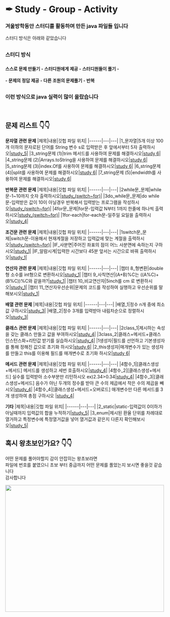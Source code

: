 # ✒ Study - Group - Activity

### 겨울방학동안 스터디를 활동하며 만든 java 파일들 입니다<br>
스터디 방식은 아래와 같았습니다

## 
<div align="left" >
  <h3>스터디 방식</b><h3>
  <h4>스스로 문제 만들기 - 스터디원에게 제공 - 스터디원들이 풀기 - <br><br>
    - 문제의 정답 제공 - 다른 조원의 문제풀기 - 반복</h4>
</div>


##
### 이런 방식으로 java 실력이 많이 올랐습니다
</br>

## 문제 리스트 👇👇

<b>문자열 관련 문제</b>
|제목|내용|깃헙 파일 위치|
|------|---|---|
|1_문자열|5개 이상 100개 이하의 문자로된 단어를 String 변수 s로 입력받은 후 앞에서부터 5자 출력하시오|[study_5](https://github.com/CSN-ah22/JAVAStudy-Algorithm/tree/Study-group-Activity/study_5)|
|3_string문제 (1)|trim 메서드를 사용하여 문제를 해결하시오|[study 6](https://github.com/CSN-ah22/JAVAStudy-Algorithm/tree/Study-group-Activity/study_6)|
|4_string문제 (2)|Arrays.toString을 사용하여 문제를 해결하시오|[study 6](https://github.com/CSN-ah22/JAVAStudy-Algorithm/tree/Study-group-Activity/study_6)|
|5_string문제 (3)|index.Of를 사용하여 문제를 해결하시오|[study 6](https://github.com/CSN-ah22/JAVAStudy-Algorithm/tree/Study-group-Activity/study_6)|
|6_string문제 (4)|split를 사용하여 문제를 해결하시오|[study 6](https://github.com/CSN-ah22/JAVAStudy-Algorithm/tree/Study-group-Activity/study_6)|
|7_string문제 (5)|endwidth를 사용하여 문제를 해결하시오|[study 6](https://github.com/CSN-ah22/JAVAStudy-Algorithm/tree/Study-group-Activity/study_6)|

<b>반복문 관련 문제</b>
|제목|내용|깃헙 파일 위치|
|------|---|---|
|2while문_문제|while문-1~10까지 숫자 출력하시오|[study_(switch~for)](https://github.com/CSN-ah22/JAVAStudy-Algorithm/tree/Study-group-Activity/study_(switch~for))|
|3do_while문_문제|do while문-입력받은 값이 10이 아닐경우 반복해서 입력받는 프로그램을 작성하시오|[study_(switch~for)](https://github.com/CSN-ah22/JAVAStudy-Algorithm/tree/Study-group-Activity/study_(switch~for))|
|4for문_문제|for문-입력값 N부터 1까지 한줄에 하나씩 출력하시오|[study_(switch~for)](https://github.com/CSN-ah22/JAVAStudy-Algorithm/tree/Study-group-Activity/study_(switch~for))|
|1for-each|for-each문-일주일 요일을 출력하시오|[study_4](https://github.com/CSN-ah22/JAVAStudy-Algorithm/tree/Study-group-Activity/study_4)|

<b>조건문 관련 문제</b>
|제목|내용|깃헙 파일 위치|
|------|---|---|
|1switch문_문제|switch문-이용해서 현재계절을 저장하고 입력값에 맞는 계절을 출력하시오|[study_(switch~for)](https://github.com/CSN-ah22/JAVAStudy-Algorithm/tree/Study-group-Activity/study_(switch~for))|
|IF_사분면|주어진 좌표의 점이 어느 사분면에 속하는지 구하시오|[study_1](https://github.com/CSN-ah22/JAVAStudy-Algorithm/tree/Study-group-Activity/study_1)|
|IF_알람시계|입력한 시간보다 45분 앞서는 시간으로 바꿔 출력하시오|[study_1](https://github.com/CSN-ah22/JAVAStudy-Algorithm/tree/Study-group-Activity/study_1)|

<b>연산자 관련 문제</b>
|제목|내용|깃헙 파일 위치|
|------|---|---|
|챕터 8_형변환|double형 소수를 int형으로 변환하시오|[study_1](https://github.com/CSN-ah22/JAVAStudy-Algorithm/tree/Study-group-Activity/study_1)|
|챕터 9_사칙연산|(A+B)%C는 ((A%C)+(B%C))%C와 같을까?|[study_1](https://github.com/CSN-ah22/JAVAStudy-Algorithm/tree/Study-group-Activity/study_1)|
|챕터 10_비교연산자|5inch를 cm 로 변환하시오|[study_1](https://github.com/CSN-ah22/JAVAStudy-Algorithm/tree/Study-group-Activity/study_1)|
|챕터 11_연산자우선순위|문제의 코드를 작성하여 실행하고 우선순위를 말해보시오|[study_1](https://github.com/CSN-ah22/JAVAStudy-Algorithm/tree/Study-group-Activity/study_1)|

<b>배열 관련 문제</b>
|제목|내용|깃헙 파일 위치|
|------|---|---|
|배열_1|정수 n개 중에 최소값 구하시오|[study_3](https://github.com/CSN-ah22/JAVAStudy-Algorithm/tree/Study-group-Activity/study_3)|
|배열_2|정수 3개를 입력받아 내림차순으로 정렬하시오|[study_3](https://github.com/CSN-ah22/JAVAStudy-Algorithm/tree/Study-group-Activity/study_3)|

<b>클래스 관련 문제</b>
|제목|내용|깃헙 파일 위치|
|------|---|---|
|2class_1|제시하는 속성을 갖는 클래스 만들고 값을 부여하시오|[study_4](https://github.com/CSN-ah22/JAVAStudy-Algorithm/tree/Study-group-Activity/study_4)|
|3class_2|클래스+메서드+클래스 인스턴스화+리턴값 받기를 실습하시오|[study_4](https://github.com/CSN-ah22/JAVAStudy-Algorithm/tree/Study-group-Activity/study_4)|
|1생성자|필드를 선언하고 기본생성자를 통해 정해진 값으로 초기화 하시오|[study 6](https://github.com/CSN-ah22/JAVAStudy-Algorithm/tree/Study-group-Activity/study_6)|
|2_this생성자|매개변수가 있는 생성자를 만들고 this를 이용해 필드를 매개변수로 초기화 하시오|[study 6](https://github.com/CSN-ah22/JAVAStudy-Algorithm/tree/Study-group-Activity/study_6)|

<b>메서드 관련 문제</b>
|제목|내용|깃헙 파일 위치|
|------|---|---|
|4함수_1|[클래스생성+메서드] 메서드를 생성하고 세번 호출하시오|[study_4](https://github.com/CSN-ah22/JAVAStudy-Algorithm/tree/Study-group-Activity/study_4)|
|4함수_2|[클래스생성+메서드] 실수를 입력받아 소수부분만 리턴하시오 ex)2.34>0.34|[study_4](https://github.com/CSN-ah22/JAVAStudy-Algorithm/tree/Study-group-Activity/study_4)|
|4함수_3|[클래스생성+메서드] 음수가 아닌 두개의 정수를 받아 큰 수의 제곱에서 작은 수의 제곱을 빼시오|[study_4](https://github.com/CSN-ah22/JAVAStudy-Algorithm/tree/Study-group-Activity/study_4)|
|4함수_4|[클래스생성+메서드+오버로드] 매개변수만 다른 메서드를 3개 생성하여 총점 구하시오 |[study_4](https://github.com/CSN-ah22/JAVAStudy-Algorithm/tree/Study-group-Activity/study_4)|

<b>기타</b>
|제목|내용|깃헙 파일 위치|
|------|---|---|
|2_static|static-입력값이 0이하가 아닐때까지 입력값의 합을 누적하기|[study_5](https://github.com/CSN-ah22/JAVAStudy-Algorithm/tree/Study-group-Activity/study_5)|
|3_enum|제시된 환율 단위를 차례대로 열거하고 특정변수에 특정열거값을 넣어 열거값과 같은지 다른지 확인해보시오|[study_5](https://github.com/CSN-ah22/JAVAStudy-Algorithm/tree/Study-group-Activity/study_5)|


## 혹시 왕초보인가요? 👇👇
어떤 문제를 풀어야할지 감이 안잡히는 왕초보라면 </br>
파일에 번호를 붙였으니 초보 부터 중급까지 어떤 문제를 풀었는지 보시면 좋을것 같습니다  
감사합니다

<img src="https://user-images.githubusercontent.com/70833455/116438367-57165780-a889-11eb-821b-8d4955c5e496.png" width=500px height=400px>

